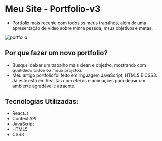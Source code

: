 # Meu Site - Portfolio-v3

- Portfolio mais recente com todos os meus trabalhos, além de uma apresentação de vídeo sobre minha pessoa, meus objetivos e metas.

![portfolio](porfolio.png)
## Por que fazer um novo portfolio?

- Busquei deixar um trabalho mais clean e objetivo, mostrando com qualidade todos os meus projetos. 
- Meu antigo portfolio foi feito em linguagem JavaScript, HTML5 E CSS3. Já este está em ReactJs com efeitos e animações para deixar um ambiente agradável e atraente.

## Tecnologias Utilizadas:

- ReactJs
- Context API
- JavaScript
- HTML5
- CSS3

